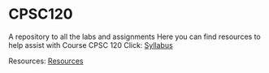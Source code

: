 # CPSC120
A repository to all the labs and assignments
Here you can find resources to help assist with Course CPSC 120
Click:
[Syllabus](https://docs.google.com/document/d/1Q_fsdX_L77PhHpgnSW5JzecXocZcCZBtjOh69WG3xW4/edit)

Resources:
[Resources](https://docs.google.com/document/d/1v5i6pHcSAo1ztFXfWhYnHP40H6V3e96tE31CC6DCKOA/edit)


